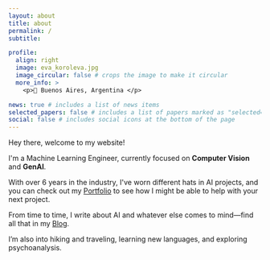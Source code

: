 ```yaml
---
layout: about
title: about
permalink: /
subtitle:

profile:
  align: right
  image: eva_koroleva.jpg
  image_circular: false # crops the image to make it circular
  more_info: >
    <p>📍 Buenos Aires, Argentina </p>

news: true # includes a list of news items
selected_papers: false # includes a list of papers marked as "selected={true}"
social: false # includes social icons at the bottom of the page
---
```


Hey there, welcome to my website!

I'm a Machine Learning Engineer, currently focused on **Computer Vision** and **GenAI**.

With over 6 years in the industry, I've worn different hats in AI projects, and you can check out my [Portfolio](https://xmarva.github.io/portfolio/) to see how I might be able to help with your next project.

From time to time, I write about AI and whatever else comes to mind—find all that in my [Blog](https://xmarva.github.io/blog/).

I’m also into hiking and traveling, learning new languages, and exploring psychoanalysis.
